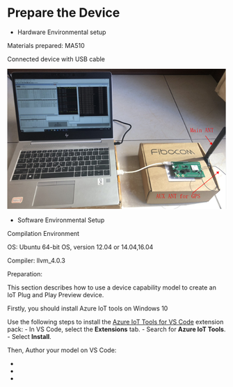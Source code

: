 # Prepare the Device

-   Hardware Environmental setup

Materials prepared: MA510

Connected device with USB cable

 ![](./picture/ma510-connect.png)
 
-   Software Environmental Setup 

Compilation Environment 

OS: Ubuntu 64-bit OS, version 12.04 or 14.04,16.04

Compiler: llvm_4.0.3

Preparation:

This section describes how to use a device capability model to create an IoT Plug and Play Preview device.

Firstly, you should install Azure IoT tools on Windows 10

Use the following steps to install the [Azure IoT Tools for VS Code](https://marketplace.visualstudio.com/items?itemName=vsciot-vscode.azure-iot-tools) extension pack:
    -   In VS Code, select the **Extensions** tab.
    -   Search for **Azure IoT Tools**.
    -   Select **Install**.

Then, Author your model on VS Code:

-   
-   
-   

